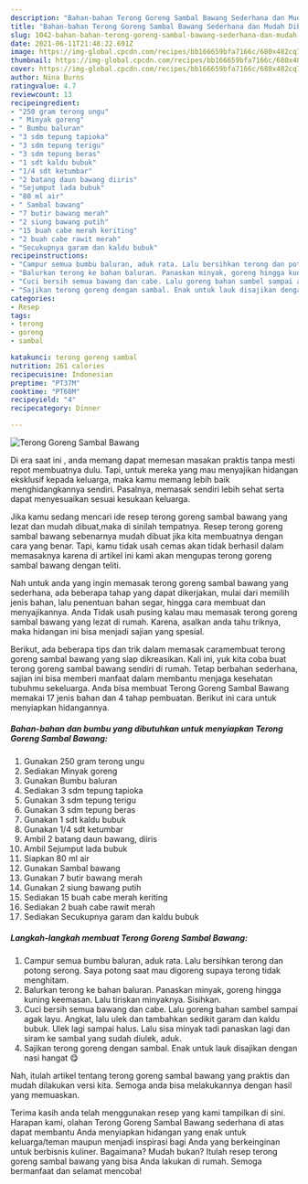 ```yaml
---
description: "Bahan-bahan Terong Goreng Sambal Bawang Sederhana dan Mudah Dibuat"
title: "Bahan-bahan Terong Goreng Sambal Bawang Sederhana dan Mudah Dibuat"
slug: 1042-bahan-bahan-terong-goreng-sambal-bawang-sederhana-dan-mudah-dibuat
date: 2021-06-11T21:48:22.691Z
image: https://img-global.cpcdn.com/recipes/bb166659bfa7166c/680x482cq70/terong-goreng-sambal-bawang-foto-resep-utama.jpg
thumbnail: https://img-global.cpcdn.com/recipes/bb166659bfa7166c/680x482cq70/terong-goreng-sambal-bawang-foto-resep-utama.jpg
cover: https://img-global.cpcdn.com/recipes/bb166659bfa7166c/680x482cq70/terong-goreng-sambal-bawang-foto-resep-utama.jpg
author: Nina Burns
ratingvalue: 4.7
reviewcount: 13
recipeingredient:
- "250 gram terong ungu"
- " Minyak goreng"
- " Bumbu baluran"
- "3 sdm tepung tapioka"
- "3 sdm tepung terigu"
- "3 sdm tepung beras"
- "1 sdt kaldu bubuk"
- "1/4 sdt ketumbar"
- "2 batang daun bawang diiris"
- "Sejumput lada bubuk"
- "80 ml air"
- " Sambal bawang"
- "7 butir bawang merah"
- "2 siung bawang putih"
- "15 buah cabe merah keriting"
- "2 buah cabe rawit merah"
- "Secukupnya garam dan kaldu bubuk"
recipeinstructions:
- "Campur semua bumbu baluran, aduk rata. Lalu bersihkan terong dan potong serong. Saya potong saat mau digoreng supaya terong tidak menghitam."
- "Balurkan terong ke bahan baluran. Panaskan minyak, goreng hingga kuning keemasan. Lalu tiriskan minyaknya. Sisihkan."
- "Cuci bersih semua bawang dan cabe. Lalu goreng bahan sambel sampai agak layu. Angkat, lalu ulek dan tambahkan sedikit garam dan kaldu bubuk. Ulek lagi sampai halus. Lalu sisa minyak tadi panaskan lagi dan siram ke sambal yang sudah diulek, aduk."
- "Sajikan terong goreng dengan sambal. Enak untuk lauk disajikan dengan nasi hangat 😋"
categories:
- Resep
tags:
- terong
- goreng
- sambal

katakunci: terong goreng sambal 
nutrition: 261 calories
recipecuisine: Indonesian
preptime: "PT37M"
cooktime: "PT60M"
recipeyield: "4"
recipecategory: Dinner

---
```



![Terong Goreng Sambal Bawang](https://img-global.cpcdn.com/recipes/bb166659bfa7166c/680x482cq70/terong-goreng-sambal-bawang-foto-resep-utama.jpg)

Di era  saat ini , anda memang dapat memesan masakan praktis tanpa mesti repot membuatnya dulu. Tapi, untuk mereka yang mau menyajikan hidangan eksklusif kepada keluarga, maka kamu memang lebih baik menghidangkannya sendiri. Pasalnya, memasak sendiri lebih sehat serta dapat menyesuaikan sesuai kesukaan keluarga.

Jika kamu sedang mencari ide resep terong goreng sambal bawang yang lezat dan mudah dibuat,maka di sinilah tempatnya. Resep terong goreng sambal bawang  sebenarnya mudah dibuat jika kita membuatnya dengan cara yang benar. Tapi, kamu tidak usah cemas akan tidak berhasil dalam memasaknya 
karena di artikel ini kami akan mengupas terong goreng sambal bawang dengan teliti.  



Nah untuk anda yang ingin memasak terong goreng sambal bawang yang sederhana, ada beberapa tahap yang dapat dikerjakan, mulai dari memilih jenis bahan, lalu penentuan bahan segar, hingga cara membuat dan menyajikannya. Anda Tidak usah pusing kalau mau memasak terong goreng sambal bawang yang lezat di rumah. Karena, asalkan anda  tahu triknya, maka hidangan ini bisa menjadi sajian yang spesial.

Berikut, ada beberapa tips dan trik dalam memasak caramembuat terong goreng sambal bawang yang siap dikreasikan. Kali ini, yuk kita coba buat terong goreng sambal bawang sendiri di rumah. Tetap berbahan sederhana, sajian ini bisa memberi manfaat dalam membantu menjaga kesehatan tubuhmu sekeluarga. Anda bisa membuat Terong Goreng Sambal Bawang memakai 17 jenis bahan dan 4 tahap pembuatan. Berikut ini cara untuk menyiapkan hidangannya.

<!--inarticleads1-->

##### Bahan-bahan dan bumbu yang dibutuhkan untuk menyiapkan Terong Goreng Sambal Bawang:

1. Gunakan 250 gram terong ungu
1. Sediakan  Minyak goreng
1. Gunakan  Bumbu baluran
1. Sediakan 3 sdm tepung tapioka
1. Gunakan 3 sdm tepung terigu
1. Gunakan 3 sdm tepung beras
1. Gunakan 1 sdt kaldu bubuk
1. Gunakan 1/4 sdt ketumbar
1. Ambil 2 batang daun bawang, diiris
1. Ambil Sejumput lada bubuk
1. Siapkan 80 ml air
1. Gunakan  Sambal bawang
1. Gunakan 7 butir bawang merah
1. Gunakan 2 siung bawang putih
1. Sediakan 15 buah cabe merah keriting
1. Sediakan 2 buah cabe rawit merah
1. Sediakan Secukupnya garam dan kaldu bubuk




<!--inarticleads2-->

##### Langkah-langkah membuat Terong Goreng Sambal Bawang:

1. Campur semua bumbu baluran, aduk rata. Lalu bersihkan terong dan potong serong. Saya potong saat mau digoreng supaya terong tidak menghitam.
1. Balurkan terong ke bahan baluran. Panaskan minyak, goreng hingga kuning keemasan. Lalu tiriskan minyaknya. Sisihkan.
1. Cuci bersih semua bawang dan cabe. Lalu goreng bahan sambel sampai agak layu. Angkat, lalu ulek dan tambahkan sedikit garam dan kaldu bubuk. Ulek lagi sampai halus. Lalu sisa minyak tadi panaskan lagi dan siram ke sambal yang sudah diulek, aduk.
1. Sajikan terong goreng dengan sambal. Enak untuk lauk disajikan dengan nasi hangat 😋




Nah, itulah artikel tentang  terong goreng sambal bawang  yang praktis dan mudah dilakukan versi kita. Semoga anda bisa melakukannya dengan hasil yang memuaskan. 

Terima kasih anda telah menggunakan resep yang kami tampilkan di sini. Harapan kami, olahan  Terong Goreng Sambal Bawang sederhana di atas dapat membantu Anda menyiapkan hidangan yang enak untuk keluarga/teman maupun menjadi inspirasi bagi Anda yang berkeinginan untuk berbisnis kuliner. Bagaimana? Mudah bukan? Itulah resep terong goreng sambal bawang yang bisa Anda lakukan di rumah. Semoga bermanfaat dan selamat mencoba!

